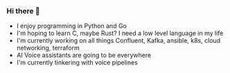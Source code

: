 ### Hi there 👋
* I enjoy programming in Python and Go
* I'm hoping to learn C, maybe Rust? I need a low level language in my life
* I'm currently working on all things Confluent, Kafka, ansible, k8s, cloud networking, terraform
* AI Voice assistants are going to be everywhere
* I'm currently tinkering with voice pipelines

 <!---Here are some ideas to get you started:

- 🔭 I’m currently working on ...
- 🌱 I’m currently learning ...
- 👯 I’m looking to collaborate on ...
- 🤔 I’m looking for help with ...
- 💬 Ask me about ...
- 📫 How to reach me: ...
- 😄 Pronouns: ...
- ⚡ Fun fact: ...
--> 
